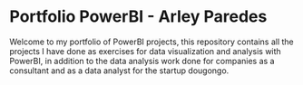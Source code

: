 # Portfolio PowerBI - Arley Paredes
Welcome to my portfolio of PowerBI projects, this repository contains all the projects I have done as exercises for data visualization and analysis with PowerBI, in addition to the data analysis work done for companies as a consultant and as a data analyst for the startup dougongo.
